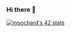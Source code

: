### Hi there 👋

<!--
**m3l4n** is a ✨ _special_ ✨ repository because its `README.md` (this file) appears on your GitHub profile.

Here are some ideas to get you started:

- 🔭 I’m currently working on ...
- 🌱 I’m currently learning ...
- 👯 I’m looking to collaborate on ...
- 🤔 I’m looking for help with ...
- 💬 Ask me about ...
- 📫 How to reach me: ...
- 😄 Pronouns: ...
- ⚡ Fun fact: ...
-->

[![mpochard's 42 stats](https://badge42.vercel.app/api/v2/cl20lpm5k003009mf67s305h4/stats?cursusId=21&coalitionId=47)](https://github.com/JaeSeoKim/badge42)
